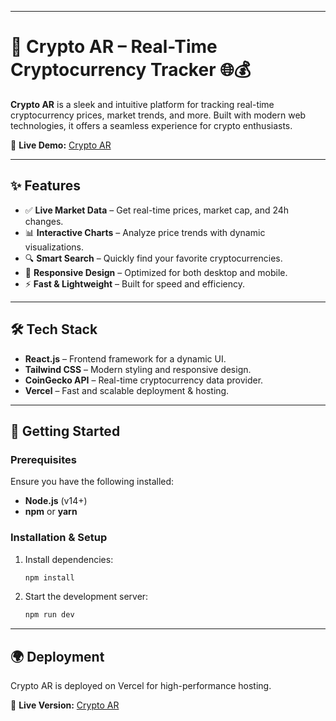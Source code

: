 

---

# 🚀 Crypto AR – Real-Time Cryptocurrency Tracker 🌐💰  

**Crypto AR** is a sleek and intuitive platform for tracking real-time cryptocurrency prices, market trends, and more. Built with modern web technologies, it offers a seamless experience for crypto enthusiasts.  

🔗 **Live Demo:** [Crypto AR](https://cryoto-ar-git-main-ahmadraza993432-gmailcoms-projects.vercel.app/)  

---

## ✨ Features  

- ✅ **Live Market Data** – Get real-time prices, market cap, and 24h changes.  
- 📊 **Interactive Charts** – Analyze price trends with dynamic visualizations.  
- 🔍 **Smart Search** – Quickly find your favorite cryptocurrencies.  
- 📱 **Responsive Design** – Optimized for both desktop and mobile.  
- ⚡ **Fast & Lightweight** – Built for speed and efficiency.  

---

## 🛠️ Tech Stack  

- **React.js** – Frontend framework for a dynamic UI.  
- **Tailwind CSS** – Modern styling and responsive design.  
- **CoinGecko API** – Real-time cryptocurrency data provider.  
- **Vercel** – Fast and scalable deployment & hosting.  

---

## 🚀 Getting Started  

### Prerequisites  

Ensure you have the following installed:  
- **Node.js** (v14+)  
- **npm** or **yarn**  

### Installation & Setup  

1. Install dependencies:  
   ```bash
   npm install
   ```
2. Start the development server:
   ```bash
   npm run dev
   ```

---

## 🌍 Deployment  
Crypto AR is deployed on Vercel for high-performance hosting.  

🔗 **Live Version:** [Crypto AR](https://cryoto-ar-git-main-ahmadraza993432-gmailcoms-projects.vercel.app/)
```
